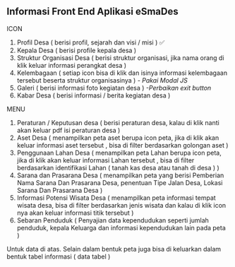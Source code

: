 ## Informasi Front End Aplikasi eSmaDes

ICON

1. Profil Desa ( berisi profil, sejarah dan visi / misi ) ✅
2. Kepala Desa ( berisi profile kepala desa )
3. Struktur Organisasi Desa ( berisi struktur organisasi, jika nama orang di klik keluar informasi perangkat desa ) 
4. Kelembagaan ( setiap icon bisa di klik dan isinya informasi kelembagaan tersebut beserta struktur organisasinya ) _- Pakai Modal JS_
5. Galeri ( berisi informasi foto kegiatan desa ) _-Perbaikan exit button_
6. Kabar Desa ( berisi informasi / berita kegiatan desa )

MENU

1. Peraturan / Keputusan desa ( berisi peraturan desa, kalau di klik nanti akan keluar pdf isi peraturan desa ) 
2. Aset Desa ( menampilkan peta aset berupa icon peta, jika di klik akan keluar informasi aset tersebut , bisa di filter berdasarkan golongan aset ) 
3. Penggunaan Lahan Desa ( menampilkan peta Lahan berupa icon peta, jika di klik akan keluar informasi Lahan tersebut , bisa di filter berdasarkan identifikasi Lahan ( tanah kas desa atau tanah di desa ) )
4. Sarana dan Prasarana Desa ( menampilkan peta yang berisi Pemberian Nama Sarana Dan Prasarana Desa, penentuan Tipe Jalan Desa, Lokasi Sarana Dan Prasarana Desa )
5. Informasi Potensi Wisata Desa ( menampilkan peta informasi tempat wisata desa, bisa di filter berdasarkan jenis wisata dan kalau di klik icon nya akan keluar informasi titik tersebut )
6. Sebaran Penduduk ( Penyajian data kependudukan seperti jumlah penduduk, kepala Keluarga dan informasi kependudukan lain pada peta )

Untuk data di atas. Selain dalam bentuk peta juga bisa di keluarkan dalam bentuk tabel informasi ( data tabel )
